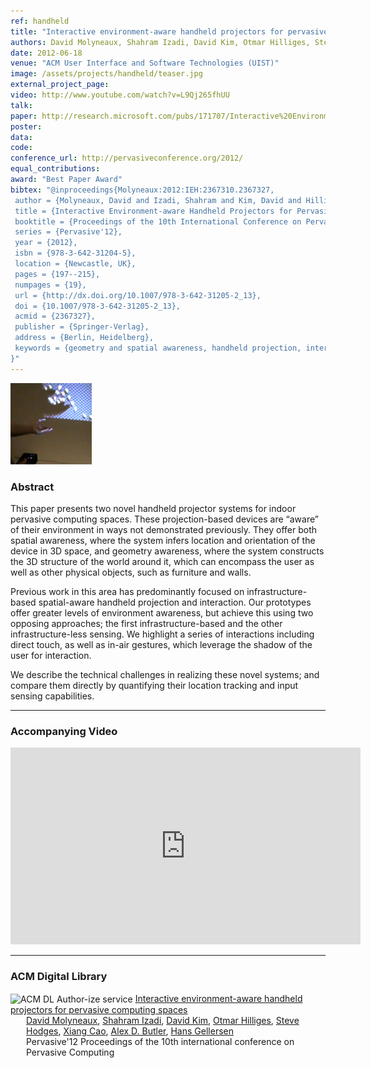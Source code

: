 ```yaml
---
ref: handheld
title: "Interactive environment-aware handheld projectors for pervasive computing spaces"
authors: David Molyneaux, Shahram Izadi, David Kim, Otmar Hilliges, Steve Hodges, Xiang Cao, Alex D. Butler, Hans Gellersen
date: 2012-06-18
venue: "ACM User Interface and Software Technologies (UIST)"
image: /assets/projects/handheld/teaser.jpg
external_project_page: 
video: http://www.youtube.com/watch?v=L9Qj265fhUU
talk: 
paper: http://research.microsoft.com/pubs/171707/Interactive%20Environment-aware%20Handheld%20Projectors%20for%20Pervasive%20Computing%20Spaces%20Pervasive2012.pdf
poster: 
data: 
code: 
conference_url: http://pervasiveconference.org/2012/
equal_contributions: 
award: "Best Paper Award"
bibtex: "@inproceedings{Molyneaux:2012:IEH:2367310.2367327,
 author = {Molyneaux, David and Izadi, Shahram and Kim, David and Hilliges, Otmar and Hodges, Steve and Cao, Xiang and Butler, Alex and Gellersen, Hans},
 title = {Interactive Environment-aware Handheld Projectors for Pervasive Computing Spaces},
 booktitle = {Proceedings of the 10th International Conference on Pervasive Computing},
 series = {Pervasive'12},
 year = {2012},
 isbn = {978-3-642-31204-5},
 location = {Newcastle, UK},
 pages = {197--215},
 numpages = {19},
 url = {http://dx.doi.org/10.1007/978-3-642-31205-2_13},
 doi = {10.1007/978-3-642-31205-2_13},
 acmid = {2367327},
 publisher = {Springer-Verlag},
 address = {Berlin, Heidelberg},
 keywords = {geometry and spatial awareness, handheld projection, interaction},
}"
---
```


<img class="fullcol" src="/assets/projects/handheld/teaser.jpg" alt="Teaser-Picture" />

<h3>Abstract</h3>
<p>This paper presents two novel handheld projector systems for indoor pervasive computing spaces. These projection-based devices are “aware” of their environment in ways not demonstrated previously. They offer both spatial awareness, where the system infers location and orientation of the device in 3D space, and geometry awareness, where the system constructs the 3D structure of the world around it, which can encompass the user as well as other physical objects, such as furniture and walls. </p>
<p>Previous work in this area has predominantly focused on infrastructure-based spatial-aware handheld projection and interaction. Our prototypes offer greater levels of environment awareness, but achieve this using two opposing approaches; the first infrastructure-based and the other infrastructure-less sensing. We highlight a series of interactions including direct touch, as well as in-air gestures, which leverage the shadow of the user for interaction. </p>
<p>We describe the technical challenges in realizing these novel systems; and compare them directly by quantifying their location tracking and input sensing capabilities.</p>
    
<hr />  


<h3>Accompanying Video</h3>
<div class="video" align="center">
    <iframe width="560" height="315" src="http://www.youtube.com/embed/L9Qj265fhUU" frameborder="0" allowfullscreen></iframe>
</div>   
<hr />
    
   
<h3>ACM Digital Library</h3>
<div class="acm_dl">
        <div class="acmdlitem" id="item2367327">
            <img src="http://dl.acm.org/images/oa.gif" alt="ACM DL Author-ize service" style="vertical-align: middle" />
            <a class="a-text-ext" target="_blank" href="http://dl.acm.org/citation.cfm?id=2367310.2367327" title="Interactive environment-aware handheld projectors for pervasive computing spaces">Interactive environment-aware handheld projectors for pervasive computing spaces</a>
            <div style="margin-left: 25px">
                <a class="a-text-ext" target="_blank" href="http://dl.acm.org/author_page.cfm?id=81388595328">David Molyneaux</a>,
                <a class="a-text-ext" target="_blank" href="http://dl.acm.org/author_page.cfm?id=81328488768">Shahram Izadi</a>,
                <a class="a-text-ext" target="_blank" href="http://dl.acm.org/author_page.cfm?id=81460641092">David Kim</a>, 
                <a class="a-text-ext" target="_blank" href="http://dl.acm.org/author_page.cfm?id=81309495440">Otmar Hilliges</a>, 
                <a class="a-text-ext" target="_blank" href="http://dl.acm.org/author_page.cfm?id=81548006296">Steve Hodges</a>,
                <a class="a-text-ext" target="_blank" href="http://dl.acm.org/author_page.cfm?id=81502717178">Xiang Cao</a>,
                <a class="a-text-ext" target="_blank" href="http://dl.acm.org/author_page.cfm?id=81335488306">Alex D. Butler</a>, 
                <a class="a-text-ext" target="_blank" href="http://dl.acm.org/author_page.cfm?id=81452616827">Hans Gellersen</a>
                <br />Pervasive'12 Proceedings of the 10th international conference on Pervasive Computing
            </div>
        </div>
</div>   